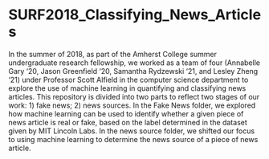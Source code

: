 # SURF2018_Classifying_News_Articles
In the summer of 2018, as part of the Amherst College summer undergraduate research fellowship, we worked as a team of four (Annabelle Gary ‘20, Jason Greenfield ‘20, Samantha Rydzewski ‘21, and Lesley Zheng ‘21) under Professor Scott Alfield in the computer science department to explore the use of machine learning in quantifying and classifying news articles.  This repository is divided into two parts to reflect two stages of our work: 1) fake news; 2) news sources. In the Fake News folder, we explored how machine learning can be used to identify whether a given piece of news article is real or fake, based on the label determined in the dataset given by MIT Lincoln Labs. In the news source folder, we shifted our focus to using machine learning to determine the news source of a piece of news article.

